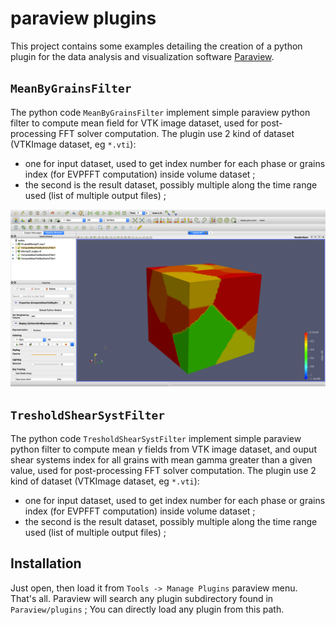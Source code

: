 # paraview plugins

This project  contains some examples detailing the creation of a python plugin for the data analysis and visualization software [Paraview](https://www.paraview.org/).

## `MeanByGrainsFilter`

The python code `MeanByGrainsFilter` implement simple paraview python filter to compute mean field for VTK image dataset, used for post-processing FFT solver computation. The plugin use 2 kind of dataset (VTKImage dataset, eg `*.vti`): 

- one for input dataset, used to get index number for each phase or grains index (for EVPFFT computation) inside volume dataset ;
- the second is the result dataset, possibly multiple along the time range used (list of multiple output files) ;

<p align="center">
<img src="images/screenshot_pv57.png" alt="drawing" width="750"/>
</p>


## `TresholdShearSystFilter`

The python code `TresholdShearSystFilter` implement simple paraview python filter to compute mean $\gamma$ fields from VTK image dataset, and ouput shear systems index for all grains with mean gamma greater than a given value, used for post-processing FFT solver computation. The plugin use 2 kind of dataset (VTKImage dataset, eg `*.vti`): 

- one for input dataset, used to get index number for each phase or grains index (for EVPFFT computation) inside volume dataset ;
- the second is the result dataset, possibly multiple along the time range used (list of multiple output files) ;

## Installation

Just open, then load it from `Tools -> Manage Plugins` paraview menu. That's all. Paraview will search any plugin subdirectory found in `Paraview/plugins` ; You can directly load any plugin from this path.




